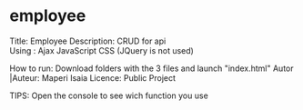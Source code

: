 # employee 
Title: Employee
Description: CRUD  for api  
             Using : Ajax
                     JavaScript
                     CSS
                     (JQuery is not used)
                     
How to run: Download folders with the 3 files and launch "index.html"
Autor |Auteur: Maperi Isaia
Licence: Public Project

TIPS: Open the console to see wich function you use


